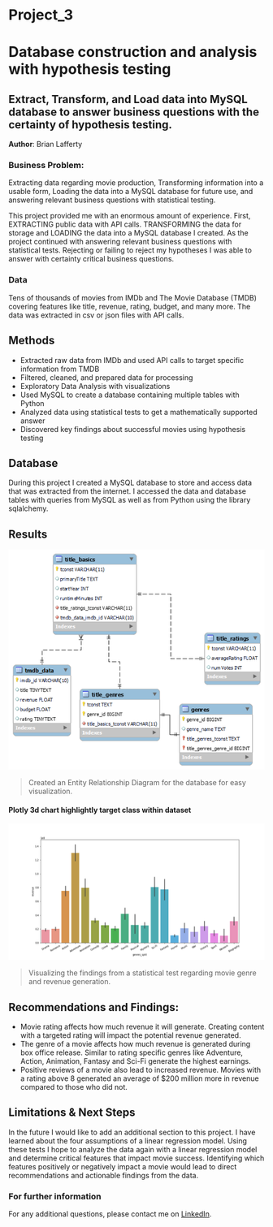 # Project_3
# Database construction and analysis with hypothesis testing
## Extract, Transform, and Load data into MySQL database to answer business questions with the certainty of hypothesis testing.

**Author**: Brian Lafferty

### Business Problem:

Extracting data regarding movie production, Transforming information into a usable form, Loading the data into a MySQL database for future use, and answering relevant business questions with statistical testing.

This project provided me with an enormous amount of experience. First, EXTRACTING public data with API calls. TRANSFORMING the data for storage and LOADING the data into a MySQL database I created. As the project continued with answering relevant business questions with statistical tests. Rejecting or failing to reject my hypotheses I was able to answer with certainty critical business questions.

### Data
Tens of thousands of movies from IMDb and The Movie Database (TMDB) covering features like title, revenue, rating, budget, and many more. The data was extracted in csv or json files with API calls. 


## Methods
- Extracted raw data from IMDb and used API calls to target specific information from TMDB
- Filtered, cleaned, and prepared data for processing
- Exploratory Data Analysis with visualizations
- Used MySQL to create a database containing multiple tables with Python
- Analyzed data using statistical tests to get a mathematically supported answer
- Discovered key findings about successful movies using hypothesis testing

## Database
During this project I created a MySQL database to store and access data that was extracted from the internet. I accessed the data and database tables with queries from MySQL as well as from Python using the library sqlalchemy.

## Results

![sample image](Data/movie_database.png)

> Created an Entity Relationship Diagram for the database for easy visualization.

#### Plotly 3d chart highlightly target class within dataset
![sample image](Data/genre.png)

> Visualizing the findings from a statistical test regarding movie genre and revenue generation.


## Recommendations and Findings:
- Movie rating affects how much revenue it will generate. Creating content with a targeted rating will impact the potential revenue generated.
- The genre of a movie affects how much revenue is generated during box office release. Similar to rating specific genres like Adventure, Action, Animation, Fantasy and Sci-Fi generate the highest earnings.
- Positive reviews of a movie also lead to increased revenue. Movies with a rating above 8 generated an average of $200 million more in revenue compared to those who did not.




## Limitations & Next Steps
In the future I would like to add an additional section to this project. I have learned about the four assumptions of a linear regression model. Using these tests I hope to analyze the data again with a linear regression model and determine critical features that impact movie success. Identifying which features positively or negatively impact a movie would lead to direct recommendations and actionable findings from the data.


### For further information


For any additional questions, please contact me on [LinkedIn](https://www.linkedin.com/in/brian-lafferty). 
